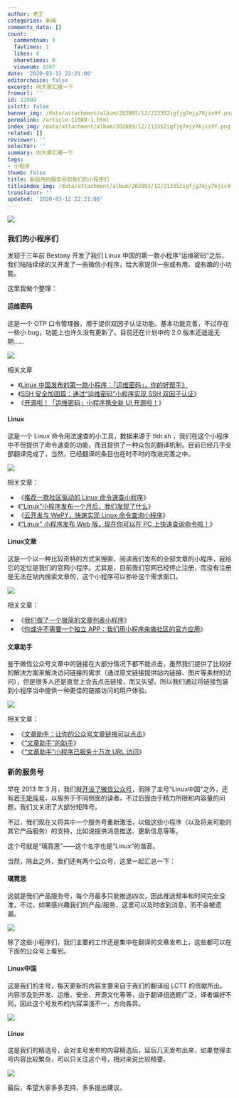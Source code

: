```yaml
---
author: 老王
categories: 新闻
comments_data: []
count:
  commentnum: 0
  favtimes: 1
  likes: 0
  sharetimes: 0
  viewnum: 3397
date: '2020-03-12 22:21:00'
editorchoice: false
excerpt: 向大家汇报一下
fromurl: ''
id: 11989
islctt: false
banner_img: /data/attachment/album/202003/12/213352igfjg7mjy76jis9f.png
permalink: /article-11989-1.html
index_img: /data/attachment/album/202003/12/213352igfjg7mjy76jis9f.png
related: []
reviewer: ''
selector: ''
summary: 向大家汇报一下
tags:
- 小程序
thumb: false
title: 新启用的服务号和我们的小程序们
titleindex_img: /data/attachment/album/202003/12/213352igfjg7mjy76jis9f.png
translator: ''
updated: '2020-03-12 22:21:00'
---
```


![](/data/attachment/album/202003/12/213352igfjg7mjy76jis9f.png)


### 我们的小程序们


发轫于三年前 Bestony 开发了我们 Linux 中国的第一款小程序“运维密码”之后，我们陆陆续续的又开发了一些微信小程序，给大家提供一些或有用、或有趣的小功能。


这里我做个整理：


#### 运维密码


这是一个 OTP 口令管理器，用于提供双因子认证功能。基本功能完善，不过存在一些小 bug，功能上也许久没有更新了。目前还在计划中的 2.0 版本还遥遥无期……


![](/data/attachment/album/202003/12/221942xrwor4q88xdxo6qy.jpg)


相关文章


* 《[Linux 中国发布的第一款小程序：「运维密码」，你的好帮手》](/article-8317-1.html)
* 《[SSH 安全加固篇：通过“运维密码”小程序实现 SSH 双因子认证](/article-8354-1.html)》
* 《[开源啦！「运维密码」小程序携全新 UI 开源啦！](/article-8401-1.html)》


#### Linux


这是一个 Linux 命令用法速查的小工具，数据来源于 tldr.sh ，我们在这个小程序中不但提供了命令速查的功能，而且提供了一种众包的翻译机制。目前已经几乎全部翻译完成了，当然，已经翻译的条目也在时不时的改进完善之中。


![](/data/attachment/album/202003/12/221954t8a5c8rpzru74rxt.jpg)


相关文章：


* 《[推荐一款社区驱动的 Linux 命令速查小程序](/article-10528-1.html)》
* 《[“Linux”小程序发布一个月后，我们发现了什么](/article-10612-1.html)》
* 《[云开发与 WePY，快速实现 Linux 命令查询小程序](/article-10660-1.html)》
* 《[“Linux” 小程序发布 Web 版，现在你可以在 PC 上快速查询命令啦！](/article-11843-1.html)》


#### Linux文章


这是一个以一种比较奇特的方式来搜索、阅读我们发布的全部文章的小程序，我给它的定位是我们的官网小程序。尤其是，目前我们官网已经停止注册，而没有注册是无法在站内搜索文章的，这个小程序可以弥补这个需求窗口。


![](/data/attachment/album/202003/12/222006yddfiwowfdi8m2w8.jpg)


相关文章：


* 《[我们做了一个极简的文章列表小程序](/article-10760-1.html)》
* 《[你或许不需要一个独立 APP：我们用小程序来做社区的官方应用](/article-10942-1.html)》


#### 文章助手


鉴于微信公众号文章中的链接在大部分情况下都不能点击，虽然我们提供了比较好的解决方案来解决访问链接的需求（通过原文链接提供站内链接、图片等素材的访问），但是很多人还是直觉上会去点击链接，而又失望。所以我们通过将链接包装到小程序当中提供一种更佳的链接访问的用户体验。


![](/data/attachment/album/202003/12/222018vz79985ho55sl58o.jpg)


相关文章：


* 《[文章助手：让你的公众号文章链接可以点击](/article-10838-1.html)》
* 《[“文章助手”的助手](/article-10896-1.html)》
* 《[“文章助手”小程序已服务十万次 URL 访问](/article-11850-1.html)》


### 新的服务号


早在 2013 年 3 月，我们就[开设了微信公众号](/article-1014-1.html)，而除了主号“Linux中国”之外，还有[若干矩阵号](/article-6838-1.html)，以服务于不同侧面的读者。不过后面由于精力所限和内容量的问题，我们又关闭了大部分矩阵号。


不过，我们现在又将其中一个服务号重新激活，以做这些小程序（以及将来可能的其它产品服务）的支持，比如说提供消息推送、更新信息等等。


这个号就是“璃霓思”——这个名字也是“Linux”的谐音。


当然，除此之外，我们还有两个公众号，这里一起汇总一下：


#### 璃霓思


这就是我们产品服务号，每个月最多只能推送四次，因此推送频率和时间完全没准，不过，如果感兴趣我们的产品/服务，这里可以及时收到消息，而不会被遗漏。


![](/data/attachment/album/202003/12/222058fpeiirkr3aiy00dz.jpg)


除了这些小程序们，我们主要的工作还是集中在翻译的文章发布上，这些都可以在下面的公众号上看到。


#### Linux中国


这是我们的主号，每天更新的内容主要来自于我们的翻译组 LCTT 的贡献所出。内容涉及到开发、运维、安全、开源文化等等，由于翻译组选题广泛，译者偏好不同，因此这个号发布的内容深浅不一，方向各异。


![](/data/attachment/album/202003/12/222033u14qjzrv44zvxdve.jpg)


#### Linux


这是我们的精选号，会对主号发布的内容精选后，延后几天发布出来，如果觉得主号内容比较繁杂，可以只关注这个号，相对来说比较精要。


![](/data/attachment/album/202003/12/222048gkrkyepdotnrkhkk.jpg)


最后，希望大家多多支持，多多提出建议。